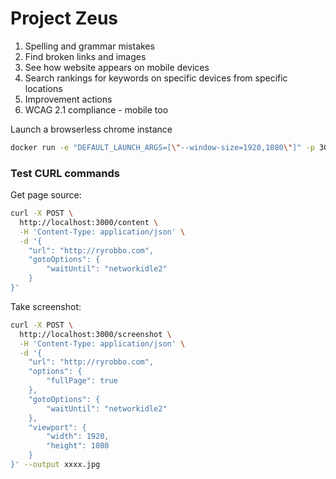 # Project Zeus

1. Spelling and grammar mistakes
2. Find broken links and images
3. See how website appears on mobile devices
4. Search rankings for keywords on specific devices from specific locations
5. Improvement actions
6. WCAG 2.1 compliance - mobile too

Launch a browserless chrome instance

```bash
docker run -e "DEFAULT_LAUNCH_ARGS=[\"--window-size=1920,1080\"]" -p 3000:3000 browserless/chrome
```

### Test CURL commands

Get page source:

```bash
curl -X POST \
  http://localhost:3000/content \
  -H 'Content-Type: application/json' \
  -d '{
	"url": "http://ryrobbo.com",
	"gotoOptions": {
		"waitUntil": "networkidle2"
	}
}'
```

Take screenshot:

```bash
curl -X POST \
  http://localhost:3000/screenshot \
  -H 'Content-Type: application/json' \
  -d '{
	"url": "http://ryrobbo.com",
	"options": {
	    "fullPage": true
	},
	"gotoOptions": {
		"waitUntil": "networkidle2"
	},
	"viewport": {
        "width": 1920,
        "height": 1080
    }
}' --output xxxx.jpg
```